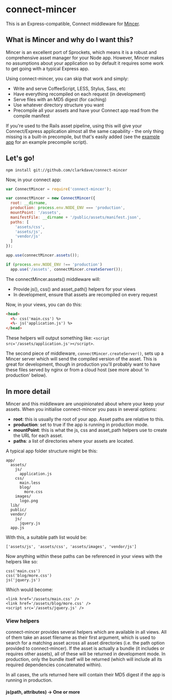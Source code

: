 # connect-mincer

This is an Express-compatible, Connect middleware for [Mincer](https://github.com/nodeca/mincer).

## What is Mincer and why do I want this?

Mincer is an excellent port of Sprockets, which means it is a robust and comprehensive asset manager for your Node app. However, Mincer makes no assumptions about your application so by default it requires some work to get going with a typical Express app.

Using connect-mincer, you can skip that work and simply:

* Write and serve CoffeeScript, LESS, Stylus, Sass, etc
* Have everything recompiled on each request (in development)
* Serve files with an MD5 digest (for caching)
* Use whatever directory structure you want
* Precompile all your assets and have your Connect app read from the compile manifest

If you're used to the Rails asset pipeline, using this will give your Connect/Express application almost all the same capability - the only thing missing is a built-in precompile, but that's easily added (see the [example app](https://github.com/clarkdave/connect-mincer/tree/master/examples/express) for an example precompile script).

## Let's go!

    npm install git://github.com/clarkdave/connect-mincer

Now, in your connect app:

``` javascript
var ConnectMincer = require('connect-mincer');

var connectMincer = new ConnectMincer({
  root: __dirname,
  production: process.env.NODE_ENV === 'production',
  mountPoint: '/assets',
  manifestFile: __dirname + '/public/assets/manifest.json',
  paths: [
    'assets/css',
    'assets/js',
    'vendor/js'
  ]
});

app.use(connectMincer.assets());

if (process.env.NODE_ENV !== 'production')
  app.use('/assets', connectMincer.createServer());
```

The connectMincer.assets() middleware will:

* Provide js(), css() and asset_path() helpers for your views
* In development, ensure that assets are recompiled on every request

Now, in your views, you can do this:

``` html
<head>
  <%- css('main.css') %>
  <%- js('application.js') %>
</head>
```

These helpers will output something like: `<script src='/assets/application.js'></script>`.

The second piece of middleware, `connectMincer.createServer()`, sets up a Mincer server which will send the compiled version of the asset. This is great for development, though in production you'll probably want to have these files served by nginx or from a cloud host (see more about 'in production' below).

## In more detail

Mincer and this middleware are unopinionated about where your keep your assets. When you initialise connect-mincer you pass in several options:

- **root**: this is usually the root of your app. Asset paths are relative to this.
- **production**: set to true if the app is running in production mode.
- **mountPoint**: this is what the js, css and asset_path helpers use to create the URL for each asset.
- **paths**: a list of directories where your assets are located.

A typical app folder structure might be this:

    app/
      assets/
        js/
          application.js
        css/
          main.less
          blog/
            more.css
        images/
          logo.png
      lib/
      public/
      vendor/
        js/
          jquery.js
      app.js

With this, a suitable path list would be:

    ['assets/js', 'assets/css', 'assets/images', 'vendor/js']

Now anything within these paths can be referenced in your views with the helpers like so:

    css('main.css')
    css('blog/more.css')
    js('jquery.js')

Which would become:

    <link href='/assets/main.css' />
    <link href='/assets/blog/more.css' />
    <script src='/assets/jquery.js' />

### View helpers

connect-mincer provides several helpers which are available in all views. All of them take an asset filename as their first argument, which is used to search for a matching asset across all asset directories (i.e. the path option provided to connect-mincer). If the asset is actually a bundle (it includes or requires other assets), all of these
will be returned in development mode. In production, only the bundle itself will be returned (which will include all its required dependencies concatenated within).

In all cases, the urls returned here will contain their MD5 digest if the app is running in production.

#### js(path, attributes) -> One or more <script> tags

* filename (String) The filename of the asset relative to its asset directory
* attributes (Object) An object containing attributes for the `<script>` tag

Looks for a matching JS asset and returns `<script>` tag with the `src` attribute set. Additional attributes can be provided as the second argument.

#### css(path, attributes) -> One or more <link> tags

* filename (String) The filename of the asset relative to its asset directory
* attributes (Object) An object containing attributes for the `<link>` tag

Looks for a matching CSS asset and returns a `<link>` tag with the `href` attribute set. Additional attributes can be provided as the second argument - by default it will have `rel='stylesheet' media='screen'`.

#### asset_path(path) -> One or more asset urls

* filename (String) The filename of the asset relative to its asset directory

Looks for any matching asset and returns the url to access it, e.g. `/assets/logo.png`. If the filename is a bundle, and the app is in production, an Array of urls will be returned instead.

## In production

For production use, connect-mincer lets you pass in a Mincer manifest file and will use this to generate correct asset paths (with MD5 digests). Precompiling is easy, using Mincer.Manifest, and there's an example of this below. For now, let's assume you have precompiled your assets to the `/public/assets` directory. This directory will contain a `manifest.json` file which links asset filenames to their digest format.

If you pass the manifest file to connect-mincer, e.g:

    manifestFile: __dirname + '/public/assets/manifest.json',

When the helpers (js, css, asset_path) are called in your views, connect-mincer will look up the compiled name in the manifest and use that, leading to an output like this:

    <script src='/assets/application-4b02e3a0746a47886505c9acf5f8c655.js'></script>

which will correspond to the file `/public/assets/application-4b02e3a0746a47886505c9acf5f8c655.js`. Now you can set nginx up to intercept requests to `/assets` and serve the static file in `/public/assets` instead. Thanks to the MD5 digest, you can set the cache headers to maximum. The next time you deploy and precompile the digests will change, and your app will adjust its `<script>` and `<link>` tags accordingly.

### But I want to use Node to serve my static assets

OK, cool, you can do that. After precompiling all your assets are ordinary static files in `public/assets`, so you can use the `connect.static` middleware to serve them like any other static file. You can also use the `connect.staticCache` middleware to speed it up for production.

``` javascript
app.use(connect.static(__dirname + '/public'));
```

## Precompiling

Because this is a middleware, it doesn't provide anything special to handle precompiling. But that's OK, because it's easy to do with Mincer so you can create your own custom precompile routine (e.g. a grunt task).

A simple precompile script:

``` javascript
var Mincer = require('mincer');

var env = new Mincer.Environment('./');
env.appendPath('assets/js');
env.appendPath('assets/css');
env.appendPath('vendor/js');

var manifest = new Mincer.Manifest(env, './public/assets');
manifest.compile(['*', '*/**'], function(err, data) {
  console.info('Finished precompile:');
  console.dir(data);
});
```

This will precompile everything in the `assets/js`, `assets/css` and `vendor/js` directories. You can pass in more specific paths to `manifest.compile()` if you only want certain things to be included.

If you were to run this from your root app directory, it would create the folder `/public/assets`, populate it with the compiled versions of all your assets, and create a manifest file suitable for passing to connect-mincer.

A more substantial example of a precompile script is part of the express example app, [here](https://github.com/clarkdave/connect-mincer/blob/master/examples/express/bin/precompile_assets.js).

## I want to know more about Mincer (bundles, custom engines, helpers)

Mincer is, like Sprockets, really powerful. The [Mincer documentation](http://nodeca.github.com/mincer/) has you covered.

connect-mincer supports anything Mincer does, so bundles and supported engines will all work out of the box. If you want to do more custom things, like adding helpers for your assets to use, you can add them directly to the Mincer Environment:

``` javascript
var connectMincer = new ConnectMincer({ ... });
connectMincer.environment.registerHelper('version', function() {
  return require(__dirname + '/package.json').version;
});
app.use(connectMincer.assets());
```

This will add a `version` helper which will be available in any asset, to be used like so:

``` javascript
app.version: '<%= version() %>';
```

Mincer supports helpers in EJS and Stylus. Fortunately, even if your asset is something else (e.g. CoffeeScript, LESS), you can attach the EJS processor to it and have variables too by appending `.ejs` to the file. Mincer processes a filename from right to left, so the file:

    css/main.less.ejs

will first be processed by EJS (resolving things like `<%= version() %>`) and then LESS itself.

**Note:** any modifications to the environment *must* be done before the connectMincer.assets() middleware is called. When the app runs in production mode, the environment is set to a read-only index (for speed), so any modifications must be done before this happens.

# Contibuting

All feedback or contributions are welcome!

# TODO

- add tests
- add built-in helpers like Rails & Sprockets, like:
  - asset-path, asset-data-uri, image
- allow use of a remote domain (e.g. Amazon S3) in production for helper outputs

# Licence

[MIT](https://github.com/clarkdave/connect-mincer/blob/master/LICENCE)
